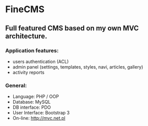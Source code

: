 # FineCMS
## Full featured CMS based on my own MVC architecture.
### Application features:
* users authentication (ACL)
* admin panel (settings, templates, styles, navi, articles, gallery)
* activity reports
### General:
* Language: PHP / OOP
* Database: MySQL
* DB interface: PDO
* User Interface: Bootstrap 3
* On-line: http://mvc.net.pl
